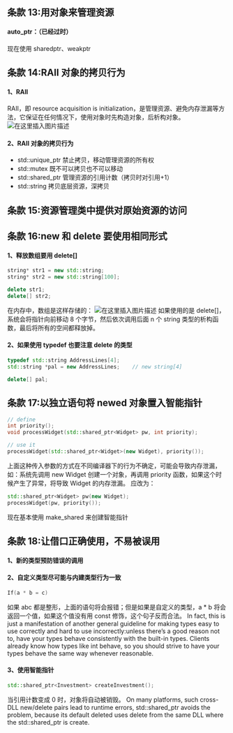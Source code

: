 ## 条款 13:用对象来管理资源

#### auto_ptr：（已经过时）

现在使用 sharedptr、weakptr

## 条款 14:RAII 对象的拷贝行为

#### 1、RAII

RAII，即 resource acquisition is initialization，是管理资源、避免内存泄漏等方法，它保证在任何情况下，使用对象时先构造对象，后析构对象。
![在这里插入图片描述](https://img-blog.csdnimg.cn/3e6ef8b020004113b610dc2a3ca8e12b.png)

#### 2、RAII 对象的拷贝行为

- std::unique_ptr 禁止拷贝，移动管理资源的所有权
- std::mutex 既不可以拷贝也不可以移动
- std::shared_ptr 管理资源的引用计数（拷贝时对引用+1）
- std::string 拷贝底层资源，深拷贝

## 条款 15:资源管理类中提供对原始资源的访问

## 条款 16:new 和 delete 要使用相同形式

#### 1、释放数组要用 delete[]

```cpp
string* str1 = new std::string;
string* str2 = new std::string[100];

delete str1;
delete[] str2;
```

在内存中，数组是这样存储的：
![在这里插入图片描述](https://img-blog.csdnimg.cn/4b0ab2aabe714a02bccdd5065d89bbfc.png)
如果使用的是 delete[]，系统会将指针向前移动 8 个字节，然后依次调用后面 n 个 string 类型的析构函数，最后将所有的空间都释放掉。

#### 2、如果使用 typedef 也要注意 delete 的类型

```cpp
typedef std::string AddressLines[4];
std::string *pal = new AddressLines;	// new string[4]

delete[] pal;
```

## 条款 17:以独立语句将 newed 对象置入智能指针

```cpp
// define
int priority();
void processWidget(std::shared_ptr<Widget> pw, int priority);

// use it
processWidget(std::shared_ptr<Widget>(new Widget), priority());
```

上面这种传入参数的方式在不同编译器下的行为不确定，可能会导致内存泄漏，如：系统先调用 new Widget 创建一个对象，再调用 priority 函数，如果这个时候产生了异常，将导致 Widget 的内存泄漏。
应改为：

```cpp
std::shared_ptr<Widget> pw(new Widget);
processWidget(pw, priority());
```

现在基本使用 make_shared 来创建智能指针

## 条款 18:让借口正确使用，不易被误用

#### 1、新的类型预防错误的调用

#### 2、自定义类型尽可能与内建类型行为一致

```cpp
If(a * b = c)
```

如果 abc 都是整形，上面的语句将会报错；但是如果是自定义的类型，a \* b 将会返回一个值，如果这个值没有用 const 修饰，这个句子反而合法。
In fact, this is just a manifestation of another general guideline for making types easy to use correctly and hard to use incorrectly:unless there’s a good reason not to, have your types behave consistently with the built-in types. Clients already know how types like int behave, so you should strive to have your types behave the same way whenever reasonable.

#### 3、使用智能指针

```cpp
std::shared_ptr<Investment> createInvestment();
```

当引用计数变成 0 时，对象将自动被销毁。
On many platforms, such cross-DLL new/delete pairs lead to runtime errors, std::shared_ptr avoids the problem, because its default deleted uses delete from the same DLL where the std::shared_ptr is create.
